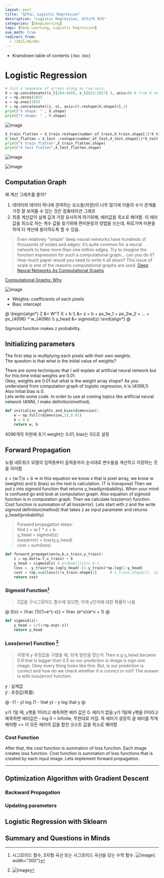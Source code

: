```yaml
---
layout: post
title: "딥러닝, Logistic Regression"
description: "Logistic Regression, 로지스틱 회귀"
categories: [DeepLearning]
tags: [Deep Learning, Logistic Regression]
use_math: true
redirect_from:
  - /2021/08/08/
---
```


* Kramdown table of contents
{:toc .toc}      


# Logistic Regression

~~~ python
# Join a sequence of arrays along an row axis.
X = np.concatenate((x_l[204:409], x_l[822:1027] ), axis=0) # from 0 to 204 is zero sign and from 205 to 410 is one sign 
z = np.zeros(205)
o = np.ones(205)
Y = np.concatenate((z, o), axis=0).reshape(X.shape[0],1)
print("X shape: " , X.shape)
print("Y shape: " , Y.shape)
~~~

![image](https://user-images.githubusercontent.com/32366711/128638215-a79c9acb-8e2b-4f33-9960-fccbca8c5bd8.png)

~~~ python
X_train_flatten = X_train.reshape(number_of_train,X_train.shape[1]*X_train.shape[2])
X_test_flatten = X_test .reshape(number_of_test,X_test.shape[1]*X_test.shape[2])
print("X train flatten",X_train_flatten.shape)
print("X test flatten",X_test_flatten.shape)
~~~

![image](https://user-images.githubusercontent.com/32366711/128638233-b3ec7902-2fab-4ba4-a377-c974bac650b8.png)


![image](https://user-images.githubusercontent.com/32366711/128638111-b25de13c-7149-442d-bc14-cab76fdb90bb.png)


## Computation Graph

왜 계산 그래프를 쓸까?

1. 데이터와 데이터 하나에 관여하는 요소들(차원)이 너무 많기에 이들의 수식 관계를 가장 잘 보여줄 수 있는 것은 컴퓨테이션 그래프
2. 최종 계산값이 실제 값과 가장 유사하게 하기위해, 에러값을 최소로 해야함. 이 에러값을 최소로 하는 계수 값을 찾기위해 편미분등의 방법을 쓰는데, 뒤로가며 미분을 하여 더 계산에 용이하도록 할 수 있음.

> Even relatively “simple” deep neural networks have hundreds of thousands of nodes and edges; it’s quite common for a neural network to have more than one million edges. Try to imagine the function expression for such a computational graph… can you do it? How much paper would you need to write it all down? This issue of scale is one of the reasons computational graphs are used. [Deep Neural Networks As Computational Graphs](https://medium.com/tebs-lab/deep-neural-networks-as-computational-graphs-867fcaa56c9)

[Computational Graphs: Why](https://medium.com/neuromation-blog/neuronuggets-what-do-deep-learning-frameworks-do-exactly-6615cd55d618)

![image](https://user-images.githubusercontent.com/32366711/128638011-ccee8e52-f7f7-4f4d-83cb-54008f0ad01d.png)

- Weights: coefficients of each pixels    
- Bias: intercept    

@
\begin{align\*}
Z &= W^T X + b \\\ 
&= z = b + px_1w_1 + px_2w_2 + ... + px_{4096} * w_{4096} \\\ 
y_head &= sigmoid(z) 
\end{align\*}
@

Sigmoid function makes z probability. 


## Initializing parameters

The first step is multiplying each pixels with their own weights.            
The question is that what is the initial value of weights?                

There are some techniques that I will explain at artificial neural network but for this time initial weights are 0.01.           
Okey, weights are 0.01 but what is the weight array shape? As you understand from computation graph of logistic regression, it is (4096,1)           
Also initial bias is 0.            
Lets write some code. In order to use at coming topics like artificial neural network (ANN), I make definition(method).       

~~~ python
def initialize_weights_and_bias(dimension):
    w = np.full((dimension,1),0.01)
    b = 0.0
    return w, b
~~~

4096개의 차원에 초기 weight는 0.01, bias는 0으로 설정


## Forward Propagation

뉴럴 네트워크 모델의 입력층부터 출력층까지 순서대로 변수들을 계산하고 저장하는 것을 의미함

z = (w.T)x + b => 
in this equation we know x that is pixel array, we know w (weights) and b (bias) so the rest is calculation. (T is transpose)
Then we put z into sigmoid function that returns y_head(probability). When your mind is confused go and look at computation graph. Also equation of sigmoid function is in computation graph.
Then we calculate loss(error) function.
Cost function is summation of all loss(error).
Lets start with z and the write sigmoid definition(method) that takes z as input parameter and returns y_head(probability)


> Forward propagation steps:     
> find z = w.T * x + b         
> y_head = sigmoid(z)         
> loss(error) = loss(y,y_head)          
> cost = sum(loss)        

~~~ python
def forward_propagation(w,b,x_train,y_train):
    z = np.dot(w.T,x_train) + b
    y_head = sigmoid(z) # probabilistic 0-1
    loss = -y_train*np.log(y_head)-(1-y_train)*np.log(1-y_head)
    cost = (np.sum(loss))/x_train.shape[1]      # x_train.shape[1]  is for scaling
    return cost 
~~~


### Sigmoid Function[^sigmoid]

> Z값을 구시그모이드 함수에 넣으면, 이게 y인지에 대한 확률이 나옴 

@
S(x) = \frac {1}{1+e^{-x}} = \frac {e^x}{e^x + 1}
@

~~~ python
def sigmoid(z):
    y_head = 1/(1+np.exp(-z))
    return y_head
~~~

### Loss(error) Function [^loss]

> 이렇게 y 추정값을 구했을 때, 이게 얼만큼 맞는지 Then e.g y_head became 0.9 that is bigger than 0.5 so our prediction is image is sign one image. Okey every thing looks like fine. But, is our prediction is correct and how do we check whether it is correct or not? The answer is with loss(error) function:

$y$ : 실제값         
$\hat y$ : 추정값(확률)         

@
 -(1 - y) log (1 - \hat y) - y log \hat y
@

y가 1일 때,
y햇을 1이라고 예측하면 에러 값은 0. 에러가 없음
y가 1일때 y햇을 0이라고 예측하면 에러값은 - log 0 = Infinite, 무한대로 커짐. 즉 에러가 굉장히 큼
에러를 작게해야함 => 이 모든 에러의 값을 합친 코스트 값을 최소로 해야함

### Cost Function

After that, the cost function is summation of loss function. Each image creates loss function. Cost function is summation of loss functions that is created by each input image.
Lets implement forward propagation.

----------

## Optimization Algorithm with Gradient Descent

### Backward Propagation

### Updating parameters

## Logistic Regression with Sklearn

## Summary and Questions in Minds


[^sigmoid]: 시그모이드 함수, S자형 곡선 또는 시그모이드 곡선을 갖는 수학 함수. ![image](https://user-images.githubusercontent.com/32366711/128862627-1c0408c2-19b3-4cd7-9aa7-61c8901a0e4e.png){: width="300"}
 
[^loss]: ![image](https://user-images.githubusercontent.com/32366711/128870484-9346e71e-3f94-4501-9d52-2cc5b9a82c56.png)
